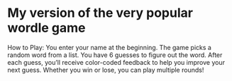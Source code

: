 # My version of the very popular wordle game 
How to Play:
You enter your name at the beginning.
The game picks a random word from a list.
You have 6 guesses to figure out the word.
After each guess, you’ll receive color-coded feedback to help you improve your next guess.
Whether you win or lose, you can play multiple rounds!